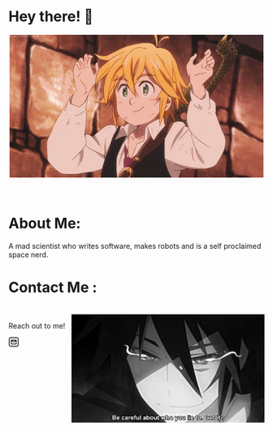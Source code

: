 # Hey there! 👋

<div align="center">
<img hight="200" width="500" alt="GIF" align="center" src="https://github.com/deltaonealpha/deltaonealpha/blob/main/208593.gif">
</div>
</br>
</br>

# About Me:
A mad scientist who writes software, makes robots and is a self proclaimed space nerd.



# Contact Me :

<p>
 </br>
<img hight="270" width="380" align="right" alt="GIF" src="https://github.com/deltaonealpha/deltaonealpha/blob/main/93195.gif">

Reach out to me! 

<a href="mailto:balaji.pranav@outlook.in">
 <img align="left" alt="Outlook" width="20" hight="20" src="https://github.com/deltaonealpha/deltaonealpha/blob/main/download.jpg" /> 
</a>
</br>
</br>
</br>
 </p>
 

